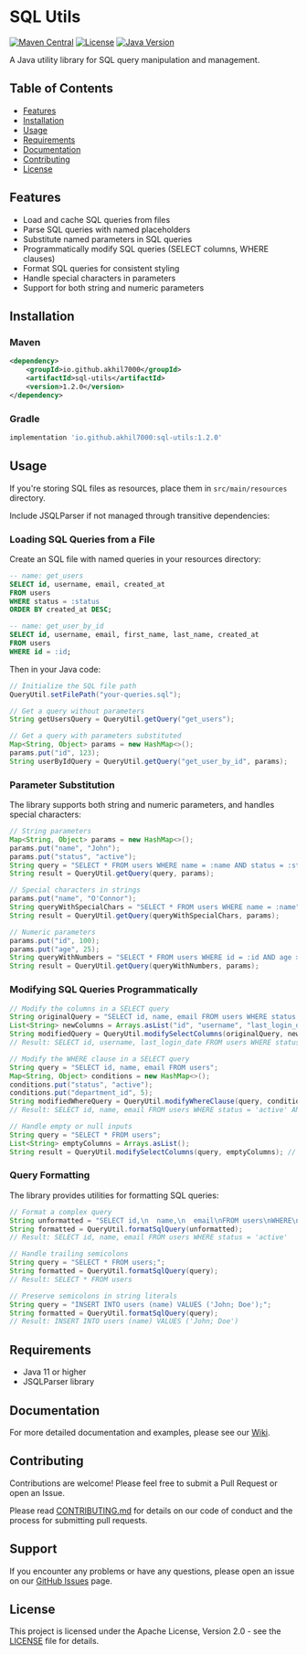 # SQL Utils

[![Maven Central](https://img.shields.io/maven-central/v/io.github.akhil7000/sql-utils)](https://central.sonatype.com/artifact/io.github.akhil7000/sql-utils)
[![License](https://img.shields.io/badge/License-Apache%202.0-blue.svg)](LICENSE)
[![Java Version](https://img.shields.io/badge/Java-11%2B-blue)](https://openjdk.java.net/)

A Java utility library for SQL query manipulation and management.

## Table of Contents
- [Features](#features)
- [Installation](#installation)
- [Usage](#usage)
- [Requirements](#requirements)
- [Documentation](#documentation)
- [Contributing](#contributing)
- [License](#license)

## Features

- Load and cache SQL queries from files
- Parse SQL queries with named placeholders
- Substitute named parameters in SQL queries
- Programmatically modify SQL queries (SELECT columns, WHERE clauses)
- Format SQL queries for consistent styling
- Handle special characters in parameters
- Support for both string and numeric parameters

## Installation

### Maven

```xml
<dependency>
    <groupId>io.github.akhil7000</groupId>
    <artifactId>sql-utils</artifactId>
    <version>1.2.0</version>
</dependency>
```

### Gradle

```groovy
implementation 'io.github.akhil7000:sql-utils:1.2.0'
```

## Usage

If you're storing SQL files as resources, place them in `src/main/resources` directory.

Include JSQLParser if not managed through transitive dependencies:

### Loading SQL Queries from a File

Create an SQL file with named queries in your resources directory:

```sql
-- name: get_users
SELECT id, username, email, created_at
FROM users
WHERE status = :status
ORDER BY created_at DESC;

-- name: get_user_by_id
SELECT id, username, email, first_name, last_name, created_at
FROM users
WHERE id = :id;
```

Then in your Java code:

```java
// Initialize the SQL file path
QueryUtil.setFilePath("your-queries.sql");

// Get a query without parameters
String getUsersQuery = QueryUtil.getQuery("get_users");

// Get a query with parameters substituted
Map<String, Object> params = new HashMap<>();
params.put("id", 123);
String userByIdQuery = QueryUtil.getQuery("get_user_by_id", params);
```

### Parameter Substitution

The library supports both string and numeric parameters, and handles special characters:

```java
// String parameters
Map<String, Object> params = new HashMap<>();
params.put("name", "John");
params.put("status", "active");
String query = "SELECT * FROM users WHERE name = :name AND status = :status";
String result = QueryUtil.getQuery(query, params);

// Special characters in strings
params.put("name", "O'Connor");
String queryWithSpecialChars = "SELECT * FROM users WHERE name = :name";
String result = QueryUtil.getQuery(queryWithSpecialChars, params);

// Numeric parameters
params.put("id", 100);
params.put("age", 25);
String queryWithNumbers = "SELECT * FROM users WHERE id = :id AND age > :age";
String result = QueryUtil.getQuery(queryWithNumbers, params);
```

### Modifying SQL Queries Programmatically

```java
// Modify the columns in a SELECT query
String originalQuery = "SELECT id, name, email FROM users WHERE status = 'active'";
List<String> newColumns = Arrays.asList("id", "username", "last_login_date");
String modifiedQuery = QueryUtil.modifySelectColumns(originalQuery, newColumns);
// Result: SELECT id, username, last_login_date FROM users WHERE status = 'active'

// Modify the WHERE clause in a SELECT query
String query = "SELECT id, name, email FROM users";
Map<String, Object> conditions = new HashMap<>();
conditions.put("status", "active");
conditions.put("department_id", 5);
String modifiedWhereQuery = QueryUtil.modifyWhereClause(query, conditions);
// Result: SELECT id, name, email FROM users WHERE status = 'active' AND department_id = 5

// Handle empty or null inputs
String query = "SELECT * FROM users";
List<String> emptyColumns = Arrays.asList();
String result = QueryUtil.modifySelectColumns(query, emptyColumns); // Returns original query
```

### Query Formatting

The library provides utilities for formatting SQL queries:

```java
// Format a complex query
String unformatted = "SELECT id,\n  name,\n  email\nFROM users\nWHERE\n  status = 'active'";
String formatted = QueryUtil.formatSqlQuery(unformatted);
// Result: SELECT id, name, email FROM users WHERE status = 'active'

// Handle trailing semicolons
String query = "SELECT * FROM users;";
String formatted = QueryUtil.formatSqlQuery(query);
// Result: SELECT * FROM users

// Preserve semicolons in string literals
String query = "INSERT INTO users (name) VALUES ('John; Doe');";
String formatted = QueryUtil.formatSqlQuery(query);
// Result: INSERT INTO users (name) VALUES ('John; Doe')
```

## Requirements

- Java 11 or higher
- JSQLParser library

## Documentation

For more detailed documentation and examples, please see our [Wiki](https://github.com/akhil7000/sql-utils/wiki).

## Contributing

Contributions are welcome! Please feel free to submit a Pull Request or open an Issue.

Please read [CONTRIBUTING.md](CONTRIBUTING.md) for details on our code of conduct and the process for submitting pull requests.

## Support

If you encounter any problems or have any questions, please open an issue on our [GitHub Issues](https://github.com/akhil7000/sql-utils/issues) page.

## License

This project is licensed under the Apache License, Version 2.0 - see the [LICENSE](LICENSE) file for details.
